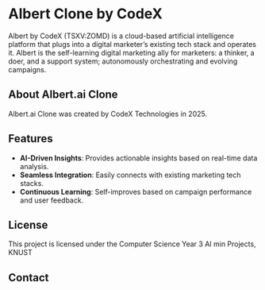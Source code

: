 # Albert Clone by CodeX

Albert by CodeX (TSXV:ZOMD) is a cloud-based artificial intelligence platform that plugs into a digital marketer’s existing tech stack and operates it. Albert is the self-learning digital marketing ally for marketers: a thinker, a doer, and a support system; autonomously orchestrating and evolving campaigns.

## About Albert.ai Clone

Albert.ai Clone was created by CodeX Technologies in 2025.

## Features

- **AI-Driven Insights**: Provides actionable insights based on real-time data analysis.
- **Seamless Integration**: Easily connects with existing marketing tech stacks.
- **Continuous Learning**: Self-improves based on campaign performance and user feedback.

## License

This project is licensed under the Computer Science Year 3 AI min Projects, KNUST

## Contact
